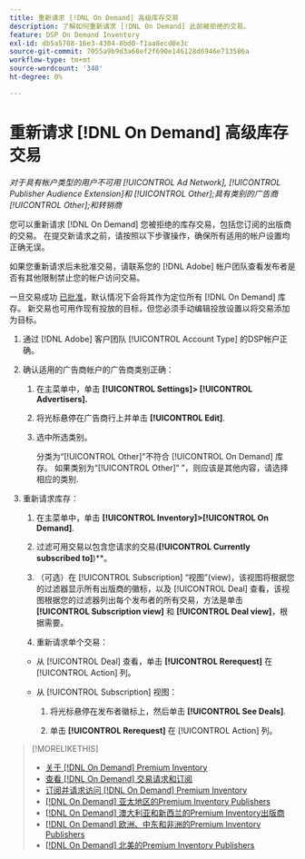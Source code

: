 ```yaml
---
title: 重新请求 [!DNL On Demand] 高级库存交易
description: 了解如何重新请求 [!DNL On Demand] 此前被拒绝的交易。
feature: DSP On Demand Inventory
exl-id: db5a5708-16e3-4304-8bd0-f1aa8ecd0e3c
source-git-commit: 7055a9b9d3a68ef2f690e146128d6946e713586a
workflow-type: tm+mt
source-wordcount: '348'
ht-degree: 0%

---
```


# 重新请求 [!DNL On Demand] 高级库存交易

*对于具有帐户类型的用户不可用 [!UICONTROL Ad Network], [!UICONTROL Publisher Audience Extension]和 [!UICONTROL Other];具有类别的广告商 [!UICONTROL Other];和转销商*

您可以重新请求 [!DNL On Demand] 您被拒绝的库存交易，包括您订阅的出版商的交易。 在提交新请求之前，请按照以下步骤操作，确保所有适用的帐户设置均正确无误。

如果您重新请求后未批准交易，请联系您的 [!DNL Adobe] 帐户团队查看发布者是否有其他限制禁止您的帐户访问交易。

一旦交易成功 [已批准](/help/dsp/inventory/on-demand-inventory-view-status.md)，默认情况下会将其作为定位所有 [!DNL On Demand] 库存。 新交易也可用作现有投放的目标，但您必须手动编辑投放设置以将交易添加为目标。

1. 通过 [!DNL Adobe] 客户团队 [!UICONTROL Account Type] 的DSP帐户正确。

1. 确认适用的广告商帐户的广告商类别正确：

   1. 在主菜单中，单击 **[!UICONTROL Settings]> [!UICONTROL Advertisers].**

   1. 将光标悬停在广告商行上并单击 **[!UICONTROL Edit]**.

   1. 选中所选类别。

      分类为“[!UICONTROL Other]&quot;不符合 [!UICONTROL On Demand] 库存。 如果类别为“[!UICONTROL Other]“ ”，则应该是其他内容，请选择相应的类别<!-- [category](/help/dsp/admin/advertiser-settings.md) -->.

1. 重新请求库存：

   1. 在主菜单中，单击 **[!UICONTROL Inventory]>[!UICONTROL On Demand]**.

   1. 过滤可用交易以包含您请求的交易(**[!UICONTROL Currently subscribed to]**)**。

   1. （可选）在 [!UICONTROL Subscription] “视图”(view)，该视图将根据您的过滤器显示所有出版商的徽标，以及 [!UICONTROL Deal] 查看，该视图根据您的过滤器列出每个发布者的所有交易，方法是单击 **[!UICONTROL Subscription view]** 和 **[!UICONTROL Deal view]**，根据需要。

   1. 重新请求单个交易：
   * 从 [!UICONTROL Deal] 查看，单击 **[!UICONTROL Rerequest]** 在 [!UICONTROL Action] 列。

   * 从 [!UICONTROL Subscription] 视图：

      1. 将光标悬停在发布者徽标上，然后单击 **[!UICONTROL See Deals]**.

      1. 单击 **[!UICONTROL Rerequest]** 在 [!UICONTROL Action] 列。


>[!MORELIKETHIS]
>
>* [关于 [!DNL On Demand] Premium Inventory](on-demand-inventory-about.md)
>* [查看 [!DNL On Demand] 交易请求和订阅](on-demand-inventory-view-status.md)
>* [订阅并请求访问 [!DNL On Demand] Premium Inventory](on-demand-inventory-subscribe.md)
>* [[!DNL On Demand] 亚太地区的Premium Inventory Publishers](on-demand-inventory-publishers-apac.md)
>* [[!DNL On Demand] 澳大利亚和新西兰的Premium Inventory出版商](on-demand-inventory-publishers-anz.md)
>* [[!DNL On Demand] 欧洲、中东和非洲的Premium Inventory Publishers](on-demand-inventory-publishers-emea.md)
>* [[!DNL On Demand] 北美的Premium Inventory Publishers](on-demand-inventory-publishers-na.md)

